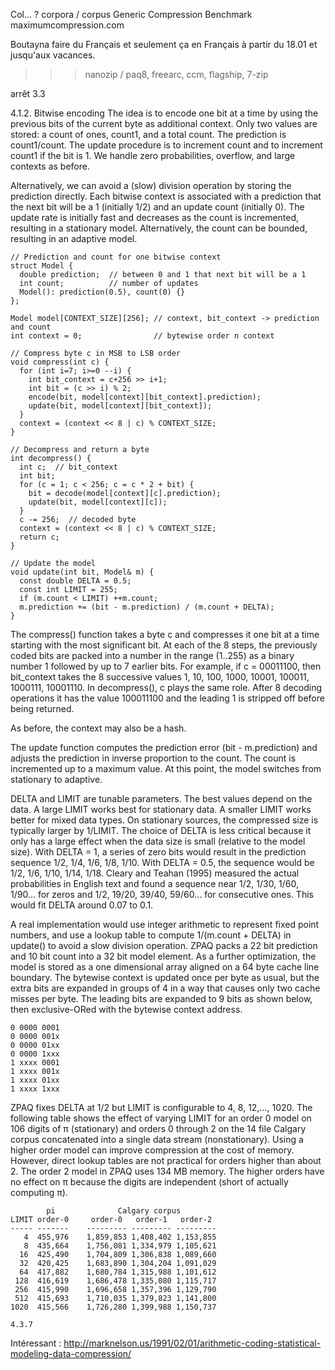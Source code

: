 Col... ? corpora / corpus
Generic Compression Benchmark
maximumcompression.com

Boutayna faire du Français et seulement ça en Français à partir du 18.01 et jusqu'aux vacances.

>>> nanozip / paq8, freearc, ccm, flagship, 7-zip

arrêt 3.3


4.1.2. Bitwise encoding
The idea is to encode one bit at a time by using the previous bits of the current byte as additional context. Only two values are stored: a count of ones, count1, and a total count. The prediction is count1/count. The update procedure is to increment count and to increment count1 if the bit is 1. We handle zero probabilities, overflow, and large contexts as before.

Alternatively, we can avoid a (slow) division operation by storing the prediction directly. Each bitwise context is associated with a prediction that the next bit will be a 1 (initially 1/2) and an update count (initially 0). The update rate is initially fast and decreases as the count is incremented, resulting in a stationary model. Alternatively, the count can be bounded, resulting in an adaptive model.

    // Prediction and count for one bitwise context
    struct Model {
      double prediction;  // between 0 and 1 that next bit will be a 1
      int count;          // number of updates
      Model(): prediction(0.5), count(0) {}
    };
  
    Model model[CONTEXT_SIZE][256]; // context, bit_context -> prediction and count
    int context = 0;                // bytewise order n context
  
    // Compress byte c in MSB to LSB order
    void compress(int c) {
      for (int i=7; i>=0 --i) {
        int bit_context = c+256 >> i+1;
        int bit = (c >> i) % 2;
        encode(bit, model[context][bit_context].prediction);
        update(bit, model[context][bit_context]);
      }
      context = (context << 8 | c) % CONTEXT_SIZE;
    }
  
    // Decompress and return a byte
    int decompress() {
      int c;  // bit_context
      int bit;
      for (c = 1; c < 256; c = c * 2 + bit) {
        bit = decode(model[context][c].prediction);
        update(bit, model[context][c]);
      }
      c -= 256;  // decoded byte
      context = (context << 8 | c) % CONTEXT_SIZE;
      return c;
    }
  
    // Update the model
    void update(int bit, Model& m) {
      const double DELTA = 0.5;
      const int LIMIT = 255;
      if (m.count < LIMIT) ++m.count;
      m.prediction += (bit - m.prediction) / (m.count + DELTA);
    }
The compress() function takes a byte c and compresses it one bit at a time starting with the most significant bit. At each of the 8 steps, the previously coded bits are packed into a number in the range (1..255) as a binary number 1 followed by up to 7 earlier bits. For example, if c = 00011100, then bit_context takes the 8 successive values 1, 10, 100, 1000, 10001, 100011, 1000111, 10001110. In decompress(), c plays the same role. After 8 decoding operations it has the value 100011100 and the leading 1 is stripped off before being returned.

As before, the context may also be a hash.

The update function computes the prediction error (bit - m.prediction) and adjusts the prediction in inverse proportion to the count. The count is incremented up to a maximum value. At this point, the model switches from stationary to adaptive.

DELTA and LIMIT are tunable parameters. The best values depend on the data. A large LIMIT works best for stationary data. A smaller LIMIT works better for mixed data types. On stationary sources, the compressed size is typically larger by 1/LIMIT. The choice of DELTA is less critical because it only has a large effect when the data size is small (relative to the model size). With DELTA = 1, a series of zero bits would result in the prediction sequence 1/2, 1/4, 1/6, 1/8, 1/10. With DELTA = 0.5, the sequence would be 1/2, 1/6, 1/10, 1/14, 1/18. Cleary and Teahan (1995) measured the actual probabilities in English text and found a sequence near 1/2, 1/30, 1/60, 1/90... for zeros and 1/2, 19/20, 39/40, 59/60... for consecutive ones. This would fit DELTA around 0.07 to 0.1.

A real implementation would use integer arithmetic to represent fixed point numbers, and use a lookup table to compute 1/(m.count + DELTA) in update() to avoid a slow division operation. ZPAQ packs a 22 bit prediction and 10 bit count into a 32 bit model element. As a further optimization, the model is stored as a one dimensional array aligned on a 64 byte cache line boundary. The bytewise context is updated once per byte as usual, but the extra bits are expanded in groups of 4 in a way that causes only two cache misses per byte. The leading bits are expanded to 9 bits as shown below, then exclusive-ORed with the bytewise context address.

    0 0000 0001
    0 0000 001x
    0 0000 01xx
    0 0000 1xxx
    1 xxxx 0001
    1 xxxx 001x
    1 xxxx 01xx
    1 xxxx 1xxx
ZPAQ fixes DELTA at 1/2 but LIMIT is configurable to 4, 8, 12,..., 1020. The following table shows the effect of varying LIMIT for an order 0 model on 106 digits of π (stationary) and orders 0 through 2 on the 14 file Calgary corpus concatenated into a single data stream (nonstationary). Using a higher order model can improve compression at the cost of memory. However, direct lookup tables are not practical for orders higher than about 2. The order 2 model in ZPAQ uses 134 MB memory. The higher orders have no effect on π because the digits are independent (short of actually computing π).


            pi              Calgary corpus
    LIMIT order-0     order-0   order-1   order-2
    ----- -------    --------- --------- ---------
       4  455,976    1,859,853 1,408,402 1,153,855
       8  435,664    1,756,081 1,334,979 1,105,621
      16  425,490    1,704,809 1,306,838 1,089,660 
      32  420,425    1,683,890 1,304,204 1,091,029
      64  417,882    1,680,784 1,315,988 1,101,612
     128  416,619    1,686,478 1,335,080 1,115,717
     256  415,990    1,696,658 1,357,396 1,129,790
     512  415,693    1,710,035 1,379,823 1,141,800
    1020  415,566    1,726,280 1,399,988 1,150,737

    4.3.7


Intéressant : http://marknelson.us/1991/02/01/arithmetic-coding-statistical-modeling-data-compression/